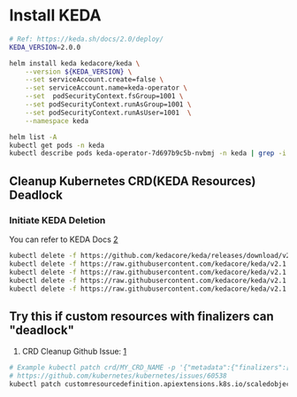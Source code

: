 # Install KEDA

```sh
# Ref: https://keda.sh/docs/2.0/deploy/
KEDA_VERSION=2.0.0

helm install keda kedacore/keda \
    --version ${KEDA_VERSION} \
    --set serviceAccount.create=false \
    --set serviceAccount.name=keda-operator \
    --set  podSecurityContext.fsGroup=1001 \
    --set podSecurityContext.runAsGroup=1001 \
    --set podSecurityContext.runAsUser=1001  \
    --namespace keda
```


```sh
helm list -A
kubectl get pods -n keda
kubectl describe pods keda-operator-7d697b9c5b-nvbmj -n keda | grep -i aws   # ensure IRSA annotation working.
  ```

## Cleanup Kubernetes CRD(KEDA Resources) Deadlock

### Initiate KEDA Deletion

You can refer to KEDA Docs [2]

```sh
kubectl delete -f https://github.com/kedacore/keda/releases/download/v2.1.0/keda-2.1.0.yaml
kubectl delete -f https://raw.githubusercontent.com/kedacore/keda/v2.1.0/config/crd/bases/keda.sh_scaledobjects.yaml
kubectl delete -f https://raw.githubusercontent.com/kedacore/keda/v2.1.0/config/crd/bases/keda.sh_scaledjobs.yaml
kubectl delete -f https://raw.githubusercontent.com/kedacore/keda/v2.1.0/config/crd/bases/keda.sh_triggerauthentications.yaml
kubectl delete -f https://raw.githubusercontent.com/kedacore/keda/v2.1.0/config/crd/bases/keda.sh_clustertriggerauthentications.yaml
```

## Try this if custom resources with finalizers can "deadlock"

1. CRD Cleanup Github Issue: [1]

```sh
# Example kubectl patch crd/MY_CRD_NAME -p '{"metadata":{"finalizers":[]}}' --type=merge
# https://github.com/kubernetes/kubernetes/issues/60538
kubectl patch customresourcedefinition.apiextensions.k8s.io/scaledobjects.keda.sh -p '{"metadata":{"finalizers":[]}}' --type=merge
```

[1]: https://github.com/kubernetes/kubernetes/issues/60538
[2]: https://keda.sh/docs/2.1/deploy/#install
